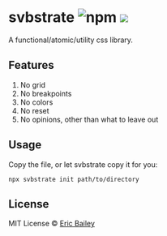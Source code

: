 # svbstrate ![npm](https://img.shields.io/npm/v/svbstrate) [![](https://badgen.net/bundlephobia/minzip/svbstrate)](https://bundlephobia.com/result?p=svbstrate)

A functional/atomic/utility css library.

## Features

1. No grid
2. No breakpoints
3. No colors
4. No reset
5. No opinions, other than what to leave out

## Usage

Copy the file, or let svbstrate copy it for you:

```shell
npx svbstrate init path/to/directory
```

## License

MIT License © [Eric Bailey](https://estrattonbailey.com)
